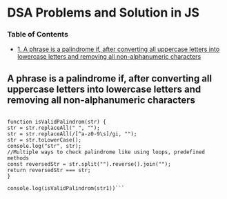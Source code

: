 # DSA Problems and Solution in JS

### Table of Contents

- [1. A phrase is a palindrome if, after converting all uppercase letters into lowercase letters and removing all non-alphanumeric characters](#a-phrase-is-a-palindrome-if-after-converting-all-uppercase-letters-into-lowercase-letters-and-removing-all-non-alphanumeric-characters)

## A phrase is a palindrome if, after converting all uppercase letters into lowercase letters and removing all non-alphanumeric characters

````const str1 = "A man, a plan, a canal: Panama99";

function isValidPalindrom(str) {
str = str.replaceAll(" ", "");
str = str.replaceAll(/[^a-z0-9\s]/gi, "");
str = str.toLowerCase();
console.log("str", str);
//Multiple ways to check palindrome like using loops, predefined methods
const reversedStr = str.split("").reverse().join("");
return reversedStr === str;
}

console.log(isValidPalindrom(str1))```
````
